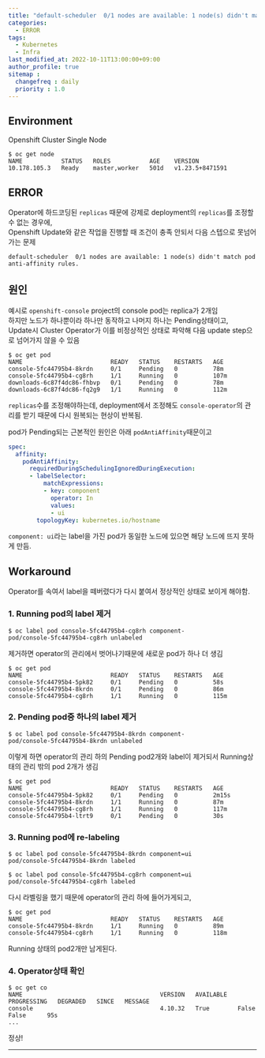 ```yaml
---
title: "default-scheduler  0/1 nodes are available: 1 node(s) didn't match pod anti-affinity rules."
categories: 
  - ERROR
tags:
  - Kubernetes
  - Infra
last_modified_at: 2022-10-11T13:00:00+09:00
author_profile: true
sitemap :
  changefreq : daily
  priority : 1.0
---
```


## Environment
Openshift Cluster Single Node
~~~
$ oc get node
NAME           STATUS   ROLES           AGE    VERSION
10.178.105.3   Ready    master,worker   501d   v1.23.5+8471591
~~~

## ERROR
Operator에 하드코딩된 `replicas` 때문에 강제로 deployment의 `replicas`를 조정할 수 없는 경우에,  
Openshift Update와 같은 작업을 진행할 때 조건이 충족 안되서 다음 스텝으로 못넘어가는 문제  

~~~
default-scheduler  0/1 nodes are available: 1 node(s) didn't match pod anti-affinity rules.
~~~

## 원인
예시로 `openshift-console` project의 console pod는 replica가 2개임  
하지만 노드가 하나뿐이라 하나만 동작하고 나머지 하나는 Pending상태이고,  
Update시 Cluster Operator가 이를 비정상적인 상태로 파악해 다음 update step으로 넘어가지 않을 수 있음  
~~~
$ oc get pod
NAME                         READY   STATUS    RESTARTS   AGE
console-5fc44795b4-8krdn     0/1     Pending   0          78m
console-5fc44795b4-cg8rh     1/1     Running   0          107m
downloads-6c87f4dc86-fhbvp   0/1     Pending   0          78m
downloads-6c87f4dc86-fq2g9   1/1     Running   0          112m
~~~

`replicas`수를 조정해야하는데, deployment에서 조정해도 `console-operator`의 관리를 받기 때문에 다시 원복되는 현상이 반복됨.  

pod가 Pending되는 근본적인 원인은 아래 `podAntiAffinity`때문이고  
~~~yaml
spec:
  affinity:
    podAntiAffinity:
      requiredDuringSchedulingIgnoredDuringExecution:
      - labelSelector:
          matchExpressions:
          - key: component
            operator: In
            values:
            - ui
        topologyKey: kubernetes.io/hostname
~~~
`component: ui`라는 label을 가진 pod가 동일한 노드에 있으면 해당 노드에 뜨지 못하게 만듬.  


## Workaround
Operator를 속여서 label을 떼버렸다가 다시 붙여서 정상적인 상태로 보이게 해야함.  

### 1. Running pod의 label 제거
~~~
$ oc label pod console-5fc44795b4-cg8rh component-
pod/console-5fc44795b4-cg8rh unlabeled
~~~
제거하면 operator의 관리에서 벗어나기때문에 새로운 pod가 하나 더 생김
~~~
$ oc get pod
NAME                         READY   STATUS    RESTARTS   AGE
console-5fc44795b4-5pk82     0/1     Pending   0          58s
console-5fc44795b4-8krdn     0/1     Pending   0          86m
console-5fc44795b4-cg8rh     1/1     Running   0          115m
~~~

### 2. Pending pod중 하나의 label 제거
~~~
$ oc label pod console-5fc44795b4-8krdn component-
pod/console-5fc44795b4-8krdn unlabeled
~~~

이렇게 하면 operator의 관리 하의 Pending pod2개와 label이 제거되서 Running상태의 관리 밖의 pod 2개가 생김  
~~~
$ oc get pod
NAME                         READY   STATUS    RESTARTS   AGE
console-5fc44795b4-5pk82     0/1     Pending   0          2m15s
console-5fc44795b4-8krdn     1/1     Running   0          87m
console-5fc44795b4-cg8rh     1/1     Running   0          117m
console-5fc44795b4-ltrt9     0/1     Pending   0          30s
~~~

### 3. Running pod에 re-labeling
~~~
$ oc label pod console-5fc44795b4-8krdn component=ui
pod/console-5fc44795b4-8krdn labeled

$ oc label pod console-5fc44795b4-cg8rh component=ui
pod/console-5fc44795b4-cg8rh labeled
~~~

다시 라벨링을 했기 때문에 operator의 관리 하에 들어가게되고,  
~~~
$ oc get pod
NAME                         READY   STATUS    RESTARTS   AGE
console-5fc44795b4-8krdn     1/1     Running   0          89m
console-5fc44795b4-cg8rh     1/1     Running   0          118m
~~~
Running 상태의 pod2개만 남게된다.  

### 4. Operator상태 확인

~~~
$ oc get co
NAME                                       VERSION   AVAILABLE   PROGRESSING   DEGRADED   SINCE   MESSAGE
console                                    4.10.32   True        False         False      95s
...
~~~
정상!   

----